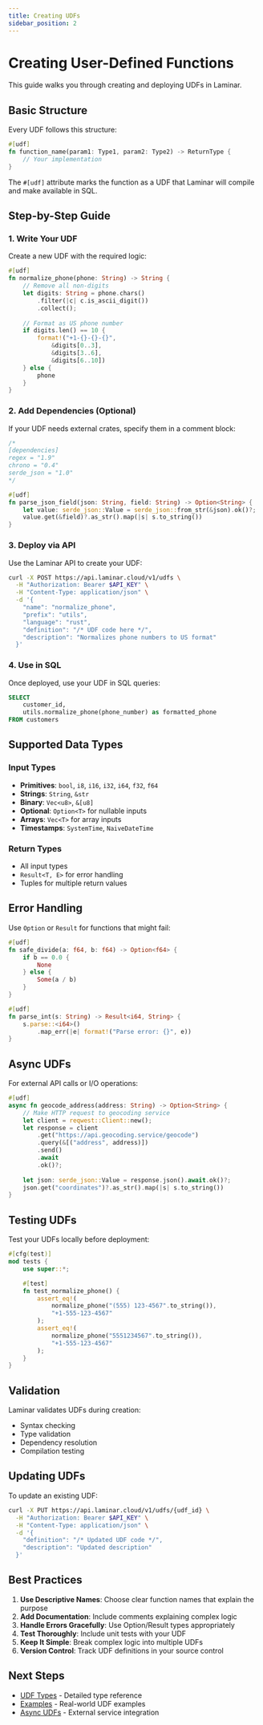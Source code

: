 ```yaml
---
title: Creating UDFs
sidebar_position: 2
---
```


# Creating User-Defined Functions

This guide walks you through creating and deploying UDFs in Laminar.

## Basic Structure

Every UDF follows this structure:

```rust
#[udf]
fn function_name(param1: Type1, param2: Type2) -> ReturnType {
    // Your implementation
}
```

The `#[udf]` attribute marks the function as a UDF that Laminar will compile and make available in SQL.

## Step-by-Step Guide

### 1. Write Your UDF

Create a new UDF with the required logic:

```rust
#[udf]
fn normalize_phone(phone: String) -> String {
    // Remove all non-digits
    let digits: String = phone.chars()
        .filter(|c| c.is_ascii_digit())
        .collect();
    
    // Format as US phone number
    if digits.len() == 10 {
        format!("+1-{}-{}-{}", 
            &digits[0..3], 
            &digits[3..6], 
            &digits[6..10])
    } else {
        phone
    }
}
```

### 2. Add Dependencies (Optional)

If your UDF needs external crates, specify them in a comment block:

```rust
/*
[dependencies]
regex = "1.9"
chrono = "0.4"
serde_json = "1.0"
*/

#[udf]
fn parse_json_field(json: String, field: String) -> Option<String> {
    let value: serde_json::Value = serde_json::from_str(&json).ok()?;
    value.get(&field)?.as_str().map(|s| s.to_string())
}
```

### 3. Deploy via API

Use the Laminar API to create your UDF:

```bash
curl -X POST https://api.laminar.cloud/v1/udfs \
  -H "Authorization: Bearer $API_KEY" \
  -H "Content-Type: application/json" \
  -d '{
    "name": "normalize_phone",
    "prefix": "utils",
    "language": "rust",
    "definition": "/* UDF code here */",
    "description": "Normalizes phone numbers to US format"
  }'
```

### 4. Use in SQL

Once deployed, use your UDF in SQL queries:

```sql
SELECT 
    customer_id,
    utils.normalize_phone(phone_number) as formatted_phone
FROM customers
```

## Supported Data Types

### Input Types
- **Primitives**: `bool`, `i8`, `i16`, `i32`, `i64`, `f32`, `f64`
- **Strings**: `String`, `&str`
- **Binary**: `Vec<u8>`, `&[u8]`
- **Optional**: `Option<T>` for nullable inputs
- **Arrays**: `Vec<T>` for array inputs
- **Timestamps**: `SystemTime`, `NaiveDateTime`

### Return Types
- All input types
- `Result<T, E>` for error handling
- Tuples for multiple return values

## Error Handling

Use `Option` or `Result` for functions that might fail:

```rust
#[udf]
fn safe_divide(a: f64, b: f64) -> Option<f64> {
    if b == 0.0 {
        None
    } else {
        Some(a / b)
    }
}

#[udf]
fn parse_int(s: String) -> Result<i64, String> {
    s.parse::<i64>()
        .map_err(|e| format!("Parse error: {}", e))
}
```

## Async UDFs

For external API calls or I/O operations:

```rust
#[udf]
async fn geocode_address(address: String) -> Option<String> {
    // Make HTTP request to geocoding service
    let client = reqwest::Client::new();
    let response = client
        .get("https://api.geocoding.service/geocode")
        .query(&[("address", address)])
        .send()
        .await
        .ok()?;
    
    let json: serde_json::Value = response.json().await.ok()?;
    json.get("coordinates")?.as_str().map(|s| s.to_string())
}
```

## Testing UDFs

Test your UDFs locally before deployment:

```rust
#[cfg(test)]
mod tests {
    use super::*;

    #[test]
    fn test_normalize_phone() {
        assert_eq!(
            normalize_phone("(555) 123-4567".to_string()),
            "+1-555-123-4567"
        );
        assert_eq!(
            normalize_phone("5551234567".to_string()),
            "+1-555-123-4567"
        );
    }
}
```

## Validation

Laminar validates UDFs during creation:
- Syntax checking
- Type validation
- Dependency resolution
- Compilation testing

## Updating UDFs

To update an existing UDF:

```bash
curl -X PUT https://api.laminar.cloud/v1/udfs/{udf_id} \
  -H "Authorization: Bearer $API_KEY" \
  -H "Content-Type: application/json" \
  -d '{
    "definition": "/* Updated UDF code */",
    "description": "Updated description"
  }'
```

## Best Practices

1. **Use Descriptive Names**: Choose clear function names that explain the purpose
2. **Add Documentation**: Include comments explaining complex logic
3. **Handle Errors Gracefully**: Use Option/Result types appropriately
4. **Test Thoroughly**: Include unit tests with your UDF
5. **Keep It Simple**: Break complex logic into multiple UDFs
6. **Version Control**: Track UDF definitions in your source control

## Next Steps

- [UDF Types](./udf-types) - Detailed type reference
- [Examples](./examples) - Real-world UDF examples
- [Async UDFs](./async-udfs) - External service integration